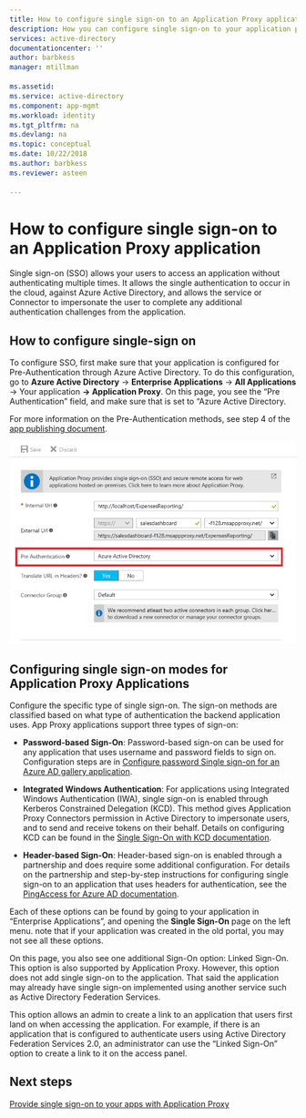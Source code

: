 ```yaml
---
title: How to configure single sign-on to an Application Proxy application | Microsoft Docs
description: How you can configure single sign-on to your application proxy application quickly
services: active-directory
documentationcenter: ''
author: barbkess
manager: mtillman

ms.assetid: 
ms.service: active-directory
ms.component: app-mgmt
ms.workload: identity
ms.tgt_pltfrm: na
ms.devlang: na
ms.topic: conceptual
ms.date: 10/22/2018
ms.author: barbkess
ms.reviewer: asteen

---
```


# How to configure single sign-on to an Application Proxy application

Single sign-on (SSO) allows your users to access an application without authenticating multiple times. It allows the single authentication to occur in the cloud, against Azure Active Directory, and allows the service or Connector to impersonate the user to complete any additional authentication challenges from the application.

## How to configure single-sign on
To configure SSO, first make sure that your application is configured for Pre-Authentication through Azure Active Directory. To do this configuration, go to **Azure Active Directory** -&gt; **Enterprise Applications** -&gt; **All Applications** -&gt; Your application **-&gt; Application Proxy**. On this page, you see the “Pre Authentication” field, and make sure that is set to “Azure Active Directory. 

For more information on the Pre-Authentication methods, see step 4 of the [app publishing document](application-proxy-publish-azure-portal.md).

   ![Pre-authentication method in Azure portal](./media/application-proxy-config-sso-how-to/app-proxy.png)

## Configuring single sign-on modes for Application Proxy Applications
Configure the specific type of single sign-on. The sign-on methods are classified based on what type of authentication the backend application uses. App Proxy applications support three types of sign-on:

-   **Password-based Sign-On**: Password-based sign-on can be used for any application that uses username and password fields to sign on. Configuration steps are in [Configure password Single sign-on for an Azure AD gallery application](configure-password-single-sign-on-gallery-applications.md).

-   **Integrated Windows Authentication**: For applications using Integrated Windows Authentication (IWA), single sign-on is enabled through Kerberos Constrained Delegation (KCD). This method gives Application Proxy Connectors permission in Active Directory to impersonate users, and to send and receive tokens on their behalf. Details on configuring KCD can be found in the [Single Sign-On with KCD documentation](application-proxy-configure-single-sign-on-with-kcd.md).

-   **Header-based Sign-On**: Header-based sign-on is enabled through a partnership and does require some additional configuration. For details on the partnership and step-by-step instructions for configuring single sign-on to an application that uses headers for authentication, see the [PingAccess for Azure AD documentation](application-proxy-configure-single-sign-on-with-ping-access.md).

Each of these options can be found by going to your application in “Enterprise Applications”, and opening the **Single Sign-On** page on the left menu. note that if your application was created in the old portal, you may not see all these options.

On this page, you also see one additional Sign-On option: Linked Sign-On. This option is also supported by Application Proxy. However, this option does not add single sign-on to the application. That said the application may already have single sign-on implemented using another service such as Active Directory Federation Services. 

This option allows an admin to create a link to an application that users first land on when accessing the application. For example, if there is an application that is configured to authenticate users using Active Directory Federation Services 2.0, an administrator can use the “Linked Sign-On” option to create a link to it on the access panel.

## Next steps
[Provide single sign-on to your apps with Application Proxy](application-proxy-configure-single-sign-on-with-kcd.md)
